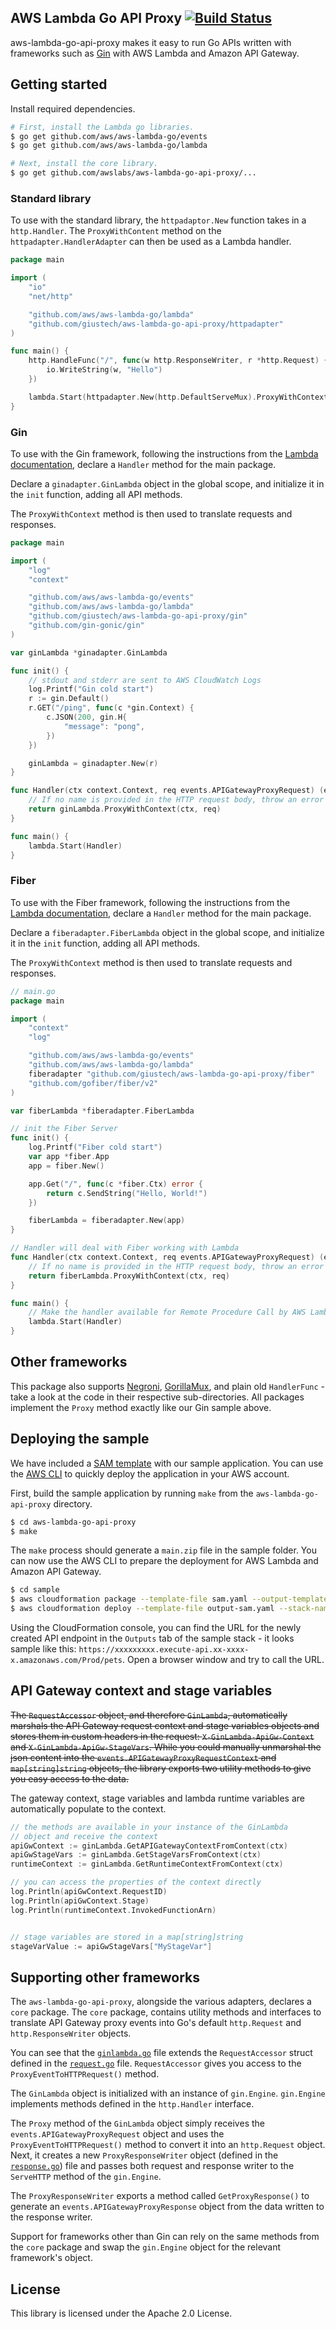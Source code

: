 ## AWS Lambda Go API Proxy [![Build Status](https://travis-ci.org/awslabs/aws-lambda-go-api-proxy.svg?branch=master)](https://travis-ci.org/awslabs/aws-lambda-go-api-proxy)
aws-lambda-go-api-proxy makes it easy to run Go APIs written with frameworks such as [Gin](https://github.com/gin-gonic/gin) with AWS Lambda and Amazon API Gateway.

## Getting started

Install required dependencies.

```bash
# First, install the Lambda go libraries.
$ go get github.com/aws/aws-lambda-go/events
$ go get github.com/aws/aws-lambda-go/lambda

# Next, install the core library.
$ go get github.com/awslabs/aws-lambda-go-api-proxy/...
```

### Standard library

To use with the standard library, the `httpadaptor.New` function takes in a `http.Handler`. The `ProxyWithContent` method on the `httpadapter.HandlerAdapter` can then be used as a Lambda handler.

```go
package main

import (
	"io"
	"net/http"

	"github.com/aws/aws-lambda-go/lambda"
	"github.com/giustech/aws-lambda-go-api-proxy/httpadapter"
)

func main() {
	http.HandleFunc("/", func(w http.ResponseWriter, r *http.Request) {
		io.WriteString(w, "Hello")
	})

	lambda.Start(httpadapter.New(http.DefaultServeMux).ProxyWithContext)
}
```

### Gin

To use with the Gin framework, following the instructions from the [Lambda documentation](https://docs.aws.amazon.com/lambda/latest/dg/go-programming-model-handler-types.html), declare a `Handler` method for the main package.

Declare a `ginadapter.GinLambda` object in the global scope, and initialize it in the `init` function, adding all API methods.

The `ProxyWithContext` method is then used to translate requests and responses.

```go
package main

import (
	"log"
	"context"

	"github.com/aws/aws-lambda-go/events"
	"github.com/aws/aws-lambda-go/lambda"
	"github.com/giustech/aws-lambda-go-api-proxy/gin"
	"github.com/gin-gonic/gin"
)

var ginLambda *ginadapter.GinLambda

func init() {
	// stdout and stderr are sent to AWS CloudWatch Logs
	log.Printf("Gin cold start")
	r := gin.Default()
	r.GET("/ping", func(c *gin.Context) {
		c.JSON(200, gin.H{
			"message": "pong",
		})
	})

	ginLambda = ginadapter.New(r)
}

func Handler(ctx context.Context, req events.APIGatewayProxyRequest) (events.APIGatewayProxyResponse, error) {
	// If no name is provided in the HTTP request body, throw an error
	return ginLambda.ProxyWithContext(ctx, req)
}

func main() {
	lambda.Start(Handler)
}
```

### Fiber

To use with the Fiber framework, following the instructions from the [Lambda documentation](https://docs.aws.amazon.com/lambda/latest/dg/go-programming-model-handler-types.html), declare a `Handler` method for the main package.

Declare a `fiberadapter.FiberLambda` object in the global scope, and initialize it in the `init` function, adding all API methods.

The `ProxyWithContext` method is then used to translate requests and responses.

```go
// main.go
package main

import (
	"context"
	"log"

	"github.com/aws/aws-lambda-go/events"
	"github.com/aws/aws-lambda-go/lambda"
	fiberadapter "github.com/giustech/aws-lambda-go-api-proxy/fiber"
	"github.com/gofiber/fiber/v2"
)

var fiberLambda *fiberadapter.FiberLambda

// init the Fiber Server
func init() {
	log.Printf("Fiber cold start")
	var app *fiber.App
	app = fiber.New()

	app.Get("/", func(c *fiber.Ctx) error {
		return c.SendString("Hello, World!")
	})

	fiberLambda = fiberadapter.New(app)
}

// Handler will deal with Fiber working with Lambda
func Handler(ctx context.Context, req events.APIGatewayProxyRequest) (events.APIGatewayProxyResponse, error) {
	// If no name is provided in the HTTP request body, throw an error
	return fiberLambda.ProxyWithContext(ctx, req)
}

func main() {
	// Make the handler available for Remote Procedure Call by AWS Lambda
	lambda.Start(Handler)
}
```

## Other frameworks
This package also supports [Negroni](https://github.com/urfave/negroni), [GorillaMux](https://github.com/gorilla/mux), and plain old `HandlerFunc` - take a look at the code in their respective sub-directories. All packages implement the `Proxy` method exactly like our Gin sample above.

## Deploying the sample
We have included a [SAM template](https://github.com/awslabs/serverless-application-model) with our sample application. You can use the [AWS CLI](https://aws.amazon.com/cli/) to quickly deploy the application in your AWS account.

First, build the sample application by running `make` from the `aws-lambda-go-api-proxy` directory.

```bash
$ cd aws-lambda-go-api-proxy
$ make
```

The `make` process should generate a `main.zip` file in the sample folder. You can now use the AWS CLI to prepare the deployment for AWS Lambda and Amazon API Gateway.

```bash
$ cd sample
$ aws cloudformation package --template-file sam.yaml --output-template-file output-sam.yaml --s3-bucket YOUR_DEPLOYMENT_BUCKET
$ aws cloudformation deploy --template-file output-sam.yaml --stack-name YOUR_STACK_NAME --capabilities CAPABILITY_IAM
```

Using the CloudFormation console, you can find the URL for the newly created API endpoint in the `Outputs` tab of the sample stack - it looks sample like this: `https://xxxxxxxxx.execute-api.xx-xxxx-x.amazonaws.com/Prod/pets`. Open a browser window and try to call the URL.

## API Gateway context and stage variables
~~The `RequestAccessor` object, and therefore `GinLambda`, automatically marshals the API Gateway request context and stage variables objects and stores them in custom headers in the request: `X-GinLambda-ApiGw-Context` and `X-GinLambda-ApiGw-StageVars`. While you could manually unmarshal the json content into the `events.APIGatewayProxyRequestContext` and `map[string]string` objects, the library exports two utility methods to give you easy access to the data.~~

The gateway context, stage variables and lambda runtime variables are automatically populate to the context.

```go
// the methods are available in your instance of the GinLambda
// object and receive the context
apiGwContext := ginLambda.GetAPIGatewayContextFromContext(ctx)
apiGwStageVars := ginLambda.GetStageVarsFromContext(ctx)
runtimeContext := ginLambda.GetRuntimeContextFromContext(ctx)

// you can access the properties of the context directly
log.Println(apiGwContext.RequestID)
log.Println(apiGwContext.Stage)
log.Println(runtimeContext.InvokedFunctionArn)


// stage variables are stored in a map[string]string
stageVarValue := apiGwStageVars["MyStageVar"]
```

## Supporting other frameworks
The `aws-lambda-go-api-proxy`, alongside the various adapters, declares a `core` package. The `core` package, contains utility methods and interfaces to translate API Gateway proxy events into Go's default `http.Request` and `http.ResponseWriter` objects.

You can see that the [`ginlambda.go`](gin/adapter.go) file extends the `RequestAccessor` struct defined in the [`request.go`](core/request.go) file.  `RequestAccessor` gives you access to the `ProxyEventToHTTPRequest()` method.

The `GinLambda` object is initialized with an instance of `gin.Engine`. `gin.Engine` implements methods defined in the `http.Handler` interface.

The `Proxy` method of the `GinLambda` object simply receives the `events.APIGatewayProxyRequest` object and uses the `ProxyEventToHTTPRequest()` method to convert it into an `http.Request` object. Next, it creates a new `ProxyResponseWriter` object (defined in the [`response.go`](core/response.go)) file and passes both request and response writer to the `ServeHTTP` method of the `gin.Engine`.

The `ProxyResponseWriter` exports a method called `GetProxyResponse()` to generate an `events.APIGatewayProxyResponse` object from the data written to the response writer.

Support for frameworks other than Gin can rely on the same methods from the `core` package and swap the `gin.Engine` object for the relevant framework's object.

## License

This library is licensed under the Apache 2.0 License.
